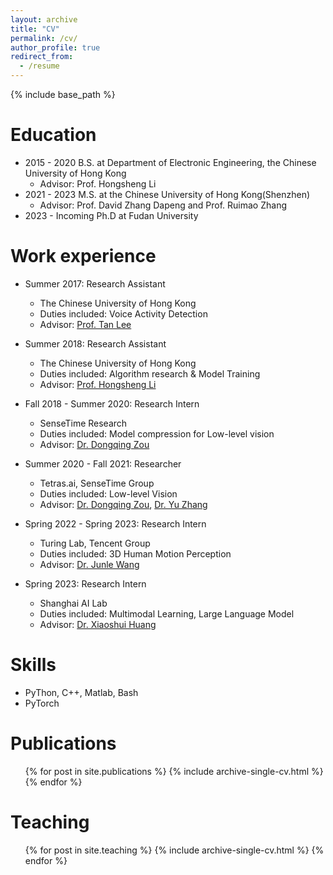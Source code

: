 ```yaml
---
layout: archive
title: "CV"
permalink: /cv/
author_profile: true
redirect_from:
  - /resume
---
```


{% include base_path %}

Education
======
* 2015 - 2020 B.S. at Department of Electronic Engineering, the Chinese University of Hong Kong
  * Advisor: Prof. Hongsheng Li
* 2021 - 2023 M.S. at the Chinese University of Hong Kong(Shenzhen)
  * Advisor: Prof. David Zhang Dapeng and Prof. Ruimao Zhang
* 2023 -      Incoming Ph.D at Fudan University

Work experience
======
* Summer 2017: Research Assistant
  * The Chinese University of Hong Kong
  * Duties included: Voice Activity Detection
  * Advisor: [Prof. Tan Lee](https://www.ee.cuhk.edu.hk/~tanlee/)

* Summer 2018: Research Assistant
  * The Chinese University of Hong Kong
  * Duties included: Algorithm research & Model Training
  * Advisor: [Prof. Hongsheng Li](http://www.ee.cuhk.edu.hk/~hsli/)

* Fall 2018 - Summer 2020: Research Intern
  * SenseTime Research
  * Duties included: Model compression for Low-level vision
  * Advisor: [Dr. Dongqing Zou](https://sites.google.com/view/dongqingzou/)

* Summer 2020 - Fall 2021: Researcher
  * Tetras.ai, SenseTime Group
  * Duties included: Low-level Vision
  * Advisor: [Dr. Dongqing Zou](https://sites.google.com/view/dongqingzou/), [Dr. Yu Zhang](https://zhangyulb.github.io/)

* Spring 2022 - Spring 2023: Research Intern
  * Turing Lab, Tencent Group
  * Duties included: 3D Human Motion Perception
  * Advisor: [Dr. Junle Wang](https://scholar.google.com/citations?user=gMbAGbMAAAAJ&hl=zh-CN)
  
* Spring 2023: Research Intern
  * Shanghai AI Lab
  * Duties included: Multimodal Learning, Large Language Model
  * Advisor: [Dr. Xiaoshui Huang](https://xiaoshuihuang.github.io/)

Skills
======
* PyThon, C++, Matlab, Bash
* PyTorch

Publications
======
  <ul>{% for post in site.publications %}
    {% include archive-single-cv.html %}
  {% endfor %}</ul>
  

Teaching
======
  <ul>{% for post in site.teaching %}
    {% include archive-single-cv.html %}
  {% endfor %}</ul>
